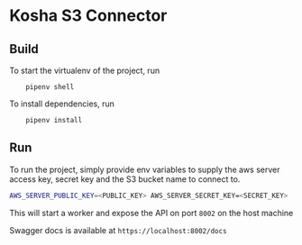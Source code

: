 # Kosha S3 Connector

## Build

To start the virtualenv of the project, run
```
    pipenv shell
```

To install dependencies, run
```
    pipenv install
```

## Run

To run the project, simply provide env variables to supply the aws server access key, secret key and the S3 bucket name to connect to.


```bash
AWS_SERVER_PUBLIC_KEY=<PUBLIC_KEY> AWS_SERVER_SECRET_KEY=<SECRET_KEY>  uvicorn main:app --reload --workers 1 --host 0.0.0.0 --port 8002
```

This will start a worker and expose the API on port `8002` on the host machine 

Swagger docs is available at `https://localhost:8002/docs`

